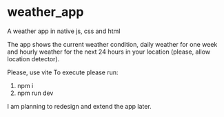 # weather_app
A weather app in native js, css and html

The app shows the current weather condition,
daily weather for one week and
hourly weather for the next 24 hours in your location
(please, allow location detector).


Please, use vite
To execute please run:
1) npm i
2) npm run dev



I am planning to redesign and extend the app later. 
